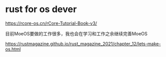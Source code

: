 
# rust for os dever

https://rcore-os.cn/rCore-Tutorial-Book-v3/

目前MoeOS要做的工作很多，我也会在学习和工作之余继续完善MoeOS

https://rustmagazine.github.io/rust_magazine_2021/chapter_12/lets-make-os.html


